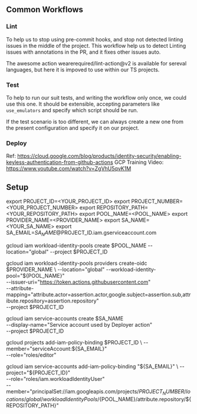 ## Common Workflows 


### Lint 
To help us to stop using pre-commit hooks, and stop not detected linting issues in the middle of the project.
This workflow help us to detect Linting issues with annotations in the PR, and it fixes other issues auto. 

The awesome action wearerequired/lint-action@v2 is available for sereval languages, but here it is impoved to use within our TS projects.

### Test 
To help to run our suit tests, and writing the workflow only once, we could use this one. 
It should be extensible, accepting parameters like `use_emulators` and specify which script should be run. 

If the test scenario is too different, we can always create a new one from the present configuration and specify it on our project.


### Deploy

Ref: https://cloud.google.com/blog/products/identity-security/enabling-keyless-authentication-from-github-actions
GCP Training Video: https://www.youtube.com/watch?v=ZgVhU5qvK1M

## Setup

export PROJECT_ID=<YOUR_PROJECT_ID>
export PROJECT_NUMBER=<YOUR_PROJECT_NUMBER>
export REPOSITORY_PATH=<YOUR_REPOSITORY_PATH>
export POOL_NAME=<POOL_NAME>
export PROVIDER_NAME=<PROVIDER_NAME>
export SA_NAME=<YOUR_SA_NAME>
export SA_EMAIL=$SA_NAME@$PROJECT_ID.iam.gserviceaccount.com

gcloud iam workload-identity-pools create $POOL_NAME --location="global" --project $PROJECT_ID

gcloud iam workload-identity-pools providers create-oidc $PROVIDER_NAME \
--location="global" --workload-identity-pool="${POOL_NAME}"  \
--issuer-uri="https://token.actions.githubusercontent.com" \
--attribute-mapping="attribute.actor=assertion.actor,google.subject=assertion.sub,attribute.repository=assertion.repository" \
--project $PROJECT_ID

gcloud iam service-accounts create $SA_NAME \
--display-name="Service account used by Deployer action" \
--project $PROJECT_ID


gcloud projects add-iam-policy-binding $PROJECT_ID \
--member="serviceAccount:${SA_EMAIL}" \
--role="roles/editor"



gcloud iam service-accounts add-iam-policy-binding "${SA_EMAIL}" \
  --project="${PROJECT_ID}" \
  --role="roles/iam.workloadIdentityUser" \
  --member="principalSet://iam.googleapis.com/projects/${PROJECT_NUMBER}/locations/global/workloadIdentityPools/${POOL_NAME}/attribute.repository/${REPOSITORY_PATH}"
  
  
  